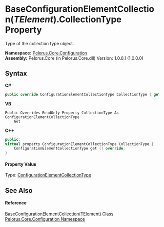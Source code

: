 # BaseConfigurationElementCollection(*TElement*).CollectionType Property 
 

Type of the collection type object.

**Namespace:**&nbsp;<a href="74405DDA">Pelorus.Core.Configuration</a><br />**Assembly:**&nbsp;Pelorus.Core (in Pelorus.Core.dll) Version: 1.0.0.1 (1.0.0.0)

## Syntax

**C#**<br />
``` C#
public override ConfigurationElementCollectionType CollectionType { get; }
```

**VB**<br />
``` VB
Public Overrides ReadOnly Property CollectionType As ConfigurationElementCollectionType
	Get
```

**C++**<br />
``` C++
public:
virtual property ConfigurationElementCollectionType CollectionType {
	ConfigurationElementCollectionType get () override;
}
```


#### Property Value
Type: <a href="http://msdn2.microsoft.com/en-us/library/xtb86yh0" target="_blank">ConfigurationElementCollectionType</a>

## See Also


#### Reference
<a href="CAF267CA">BaseConfigurationElementCollection(TElement) Class</a><br /><a href="74405DDA">Pelorus.Core.Configuration Namespace</a><br />